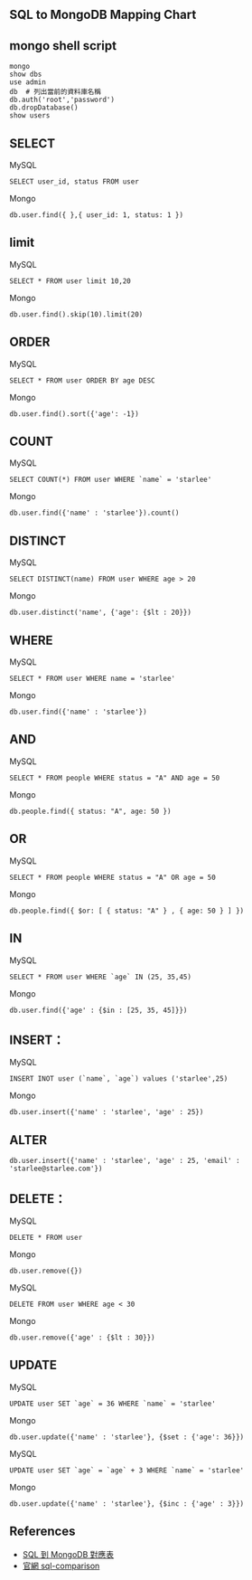 
SQL to MongoDB Mapping Chart
----------

mongo shell script
--------------
    
```shell
mongo
show dbs
use admin
db  # 列出當前的資料庫名稱
db.auth('root','password')
db.dropDatabase()
show users
 ```

SELECT
-------
MySQL

    SELECT user_id, status FROM user

Mongo

    db.user.find({ },{ user_id: 1, status: 1 })

limit
-----
MySQL

    SELECT * FROM user limit 10,20
     
Mongo

    db.user.find().skip(10).limit(20)


ORDER
-----
MySQL

    SELECT * FROM user ORDER BY age DESC
Mongo
        
    db.user.find().sort({'age': -1})
    
    
COUNT
-----
MySQL

    SELECT COUNT(*) FROM user WHERE `name` = 'starlee'
    
Mongo

    db.user.find({'name' : 'starlee'}).count()

DISTINCT
-----
MySQL

    SELECT DISTINCT(name) FROM user WHERE age > 20
    
Mongo

    db.user.distinct('name', {'age': {$lt : 20}})

WHERE
-----
MySQL

    SELECT * FROM user WHERE name = 'starlee'
    
Mongo
    
    db.user.find({'name' : 'starlee'})
 
AND
----- 
MySQL

    SELECT * FROM people WHERE status = "A" AND age = 50
    
Mongo

    db.people.find({ status: "A", age: 50 })
    
OR    
----- 
MySQL

    SELECT * FROM people WHERE status = "A" OR age = 50
    
Mongo

    db.people.find({ $or: [ { status: "A" } , { age: 50 } ] })
    
IN
-----
MySQL
    
    SELECT * FROM user WHERE `age` IN (25, 35,45)
      
Mongo
    
    db.user.find({'age' : {$in : [25, 35, 45]}})
    
INSERT：
-----
MySQL

    INSERT INOT user (`name`, `age`) values ('starlee',25)
    
Mongo

    db.user.insert({'name' : 'starlee', 'age' : 25})

ALTER
-----
    db.user.insert({'name' : 'starlee', 'age' : 25, 'email' : 'starlee@starlee.com'})

DELETE：
-----
MySQL

    DELETE * FROM user
    
Mongo

    db.user.remove({})

MySQL
    
    DELETE FROM user WHERE age < 30
    
Mongo
    
    db.user.remove({'age' : {$lt : 30}})


UPDATE
-----
MySQL
    
    UPDATE user SET `age` = 36 WHERE `name` = 'starlee'
    
Mongo

    db.user.update({'name' : 'starlee'}, {$set : {'age': 36}})

MySQL

    UPDATE user SET `age` = `age` + 3 WHERE `name` = 'starlee'
     
Mongo

    db.user.update({'name' : 'starlee'}, {$inc : {'age' : 3}})


References
----------

* [SQL 到 MongoDB 對應表](http://calvert.logdown.com/posts/2013/11/14/sql-to-mongodb-mapping-chart)
* [官網 sql-comparison](https://docs.mongodb.com/manual/reference/sql-comparison/)
